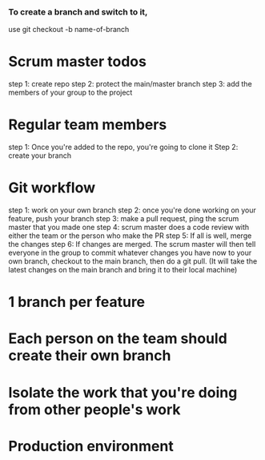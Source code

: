 ### To create a branch and switch to it,
use git checkout -b name-of-branch

# Scrum master todos
step 1: create repo
step 2: protect the main/master branch
step 3: add the members of your group to the project

# Regular team members
step 1: Once you're added to the repo, you're going to clone it
Step 2: create your branch

# Git workflow
step 1: work on your own branch
step 2: once you're done working on your feature, push your branch
step 3: make a pull request, ping the scrum master that you made one
step 4: scrum master does a code review with either the team or the person who make the PR
step 5: If all is well, merge the changes
step 6: If changes are merged. The scrum master will then tell everyone in the group to commit whatever changes you have now to your own branch, checkout to the main branch, then do a git pull. (It will take the latest changes on the main branch and bring it to their local machine)

# 1 branch per feature
# Each person on the team should create their own branch
# Isolate the work that you're doing from other people's work
# Production environment